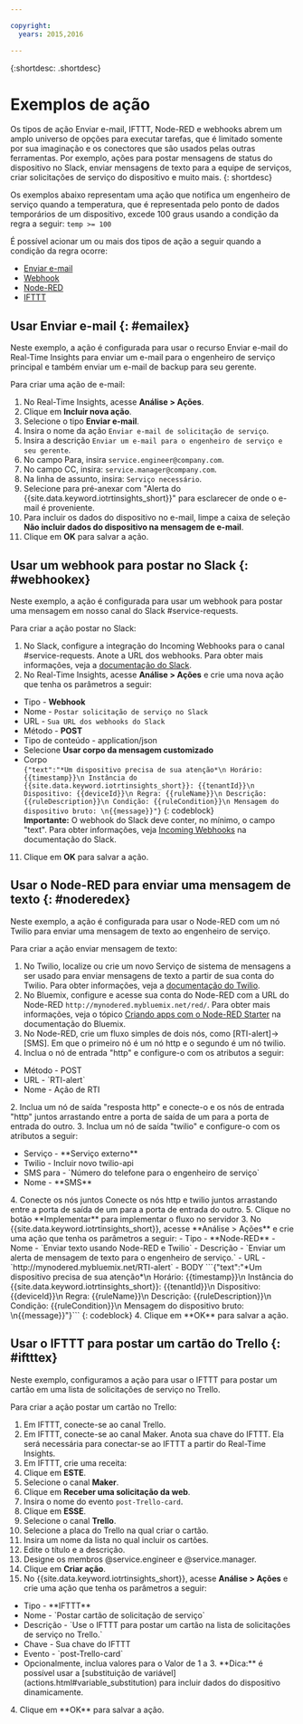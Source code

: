 ```yaml
---

copyright:
  years: 2015,2016

---
```


{:shortdesc: .shortdesc}

# Exemplos de ação

Os tipos de ação Enviar e-mail, IFTTT, Node-RED e webhooks abrem um amplo universo de opções para executar tarefas, que é limitado somente por sua imaginação e os conectores que são usados pelas outras ferramentas. Por
exemplo, ações para postar mensagens de status do dispositivo no
Slack, enviar mensagens de texto para a equipe de serviços, criar solicitações de serviço do dispositivo e muito mais.
{: shortdesc}

Os exemplos abaixo representam uma ação que notifica um engenheiro de serviço quando a temperatura, que é representada pelo ponto de dados temporários de um dispositivo, excede 100 graus usando a condição da regra a seguir:
`temp >= 100`

É possível acionar um ou mais dos tipos de ação a seguir quando a condição da regra ocorre:  
 - [Enviar e-mail](#emailex "Enviar e-mail")
 - [Webhook](#webhookex "Webhook")
 - [Node-RED](#noderedex "Node-RED")
 - [IFTTT](#iftttex "IFTTT")

## Usar Enviar e-mail {: #emailex}
Neste exemplo, a ação é configurada para usar o recurso Enviar e-mail do Real-Time Insights para enviar um e-mail para o engenheiro de serviço principal e também enviar um e-mail de backup para seu gerente.

Para criar uma ação de e-mail:
1. No Real-Time Insights, acesse **Análise > Ações**.
2. Clique em **Incluir nova ação**.
3. Selecione o tipo **Enviar e-mail**.
4. Insira o nome da ação `Enviar e-mail de solicitação de serviço`.
5. Insira a descrição `Enviar um e-mail para o engenheiro de serviço e seu gerente`.
6. No campo Para, insira `service.engineer@company.com`.
7. No campo CC, insira: `service.manager@company.com`.
8. Na linha de assunto, insira: `Serviço necessário`.
9. Selecione para pré-anexar com "Alerta do {{site.data.keyword.iotrtinsights_short}}" para esclarecer de onde o e-mail é proveniente.
10. Para incluir os dados do dispositivo no e-mail, limpe a caixa de seleção **Não incluir dados do dispositivo na mensagem de e-mail**.
11. Clique em **OK** para salvar a ação.  




## Usar um webhook para postar no Slack {: #webhookex}

Neste exemplo, a ação é configurada para usar um webhook para postar uma mensagem em nosso canal do Slack #service-requests.

Para criar a ação postar no Slack:
1. No Slack, configure a integração do Incoming Webhooks para o canal #service-requests. Anote a URL dos webhooks. Para obter mais informações, veja a [documentação do Slack](https://api.slack.com/incoming-webhooks).
2. No Real-Time Insights, acesse **Análise > Ações** e crie uma nova ação que tenha os parâmetros a seguir:
 - Tipo - **Webhook**
 - Nome - `Postar solicitação de serviço no Slack`
 - URL - `Sua URL dos webhooks do Slack`
 - Método - **POST**
 - Tipo de conteúdo - application/json
 - Selecione **Usar corpo da mensagem customizado**
 - Corpo  
 ```{"text":"*Um dispositivo precisa de sua atenção*\n Horário: {{timestamp}}\n Instância do {{site.data.keyword.iotrtinsights_short}}: {{tenantId}}\n Dispositivo: {{deviceId}}\n Regra: {{ruleName}}\n Descrição: {{ruleDescription}}\n Condição: {{ruleCondition}}\n Mensagem do dispositivo bruto: \n{{message}}"}```
 {: codeblock}  
 **Importante:** O webhook do Slack deve conter, no mínimo, o campo "text". Para obter informações, veja [Incoming Webhooks](https://api.slack.com/incoming-webhooks "Documentação do Slack") na documentação do Slack.
11. Clique em **OK** para salvar a ação.

## Usar o Node-RED para enviar uma mensagem de texto {: #noderedex}

Neste exemplo, a ação é configurada para usar o Node-RED com um nó Twilio para enviar uma mensagem de texto ao engenheiro de serviço.

Para criar a ação enviar mensagem de texto:
1. No Twilio, localize ou crie um novo Serviço de sistema de mensagens a ser usado para enviar mensagens de texto a partir de sua conta do Twilio. Para obter informações, veja a [documentação do Twilio](https://www.twilio.com/help).
1. No Bluemix, configure e acesse sua conta do Node-RED com a URL do Node-RED `http://mynodered.mybluemix.net/red/`. Para obter mais informações, veja o tópico [Criando apps com o Node-RED Starter](https://www.ng.bluemix.net/docs/starters/Node-RED/nodered.html) na documentação do Bluemix.
2. No Node-RED, crie um fluxo simples de dois nós, como [RTI-alert]->[SMS].
Em que o primeiro nó é um nó http e o segundo é um nó twilio.
 1. Inclua o nó de entrada "http" e configure-o com os atributos a seguir:
  <ul>
  <li>Método - POST</li>
  <li>URL - `RTI-alert`</li>
  <li>Nome - Ação de RTI</li>
  </ul>
  2. Inclua um nó de saída "resposta http" e conecte-o e os nós de entrada "http" juntos arrastando entre a porta de saída de um para a porta de entrada do outro.
  3. Inclua um nó de saída "twilio" e configure-o com os atributos a seguir:
  <ul>
  <li>Serviço - **Serviço externo**</li>
  <li>Twilio - Incluir novo twilio-api</li>
  <li>SMS para - `Número do telefone para o engenheiro de serviço`</li>
  <li>Nome - **SMS**</li>
  </ul>
  4. Conecte os nós juntos
  Conecte os nós http e twilio juntos arrastando entre a porta de saída de um para a porta de entrada do outro.
  5. Clique no botão **Implementar** para implementar o fluxo no servidor
3. No {{site.data.keyword.iotrtinsights_short}}, acesse **Análise > Ações** e crie uma ação que tenha os parâmetros a seguir:
 - Tipo - **Node-RED**
 - Nome - `Enviar texto usando Node-RED e Twilio`
 - Descrição - `Enviar um alerta de mensagem de texto para o engenheiro de serviço.`
 - URL - `http://mynodered.mybluemix.net/RTI-alert`
 - BODY   
 ```{"text":"*Um dispositivo precisa de sua atenção*\n Horário: {{timestamp}}\n Instância do {{site.data.keyword.iotrtinsights_short}}: {{tenantId}}\n Dispositivo: {{deviceId}}\n Regra: {{ruleName}}\n Descrição: {{ruleDescription}}\n Condição: {{ruleCondition}}\n Mensagem do dispositivo bruto: \n{{message}}"}```
 {: codeblock}
4. Clique em **OK** para salvar a ação.

## Usar o IFTTT para postar um cartão do Trello {: #iftttex}

Neste exemplo, configuramos a ação para usar o IFTTT para postar um cartão em uma lista de solicitações de serviço no Trello.

Para criar a ação postar um cartão no Trello:
1.	Em IFTTT, conecte-se ao canal Trello.
2.	Em IFTTT, conecte-se ao canal Maker. Anota sua chave do IFTTT. Ela será necessária para conectar-se ao IFTTT a partir do Real-Time Insights.
5.	Em IFTTT, crie uma receita:
 1. Clique em **ESTE**.
 2. Selecione o canal **Maker**.  
 2. Clique em **Receber uma solicitação da web**.
 3. Insira o nome do evento `post-Trello-card`.
 4. Clique em **ESSE**.
 5. Selecione o canal **Trello**.
 6. Selecione a placa do Trello na qual criar o cartão.
 7. Insira um nome da lista no qual incluir os cartões.
 8. Edite o título e a descrição.
 9. Designe os membros @service.engineer e @service.manager.
 8. Clique em **Criar ação**.   
3. No {{site.data.keyword.iotrtinsights_short}}, acesse **Análise > Ações** e crie uma ação que tenha os parâmetros a seguir:
<ul>
<li>Tipo - **IFTTT**</li>
<li>Nome - `Postar cartão de solicitação de serviço`</li>
<li>Descrição - `Use o IFTTT para postar um cartão na lista de solicitações de serviço no Trello.`</li>
<li>Chave - Sua chave do IFTTT</li>
<li>Evento - `post-Trello-card`</li>
<li>Opcionalmente, inclua valores para o Valor de 1 a 3. **Dica:** é possível usar a [substituição de variável](actions.html#variable_substitution) para incluir dados do dispositivo dinamicamente.</li>
</ul>
4. Clique em **OK** para salvar a ação.
